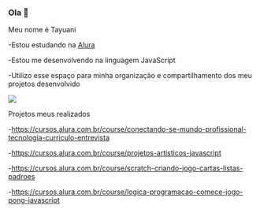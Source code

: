 ### Ola 🐤

Meu nome é Tayuani

-Estou estudando na [Alura](https://www.alura.com.br)

-Estou me desenvolvendo na linguagem JavaScript

-Utilizo esse espaço para minha organização e compartilhamento dos meu projetos desenvolvido

![](https://media1.tenor.com/m/e_Da8yf4Y74AAAAC/charlie-brown-snoopy.gif)

Projetos meus realizados

-https://cursos.alura.com.br/course/conectando-se-mundo-profissional-tecnologia-curriculo-entrevista

-https://cursos.alura.com.br/course/projetos-artisticos-javascript

-https://cursos.alura.com.br/course/scratch-criando-jogo-cartas-listas-padroes

-https://cursos.alura.com.br/course/logica-programacao-comece-jogo-pong-javascript

